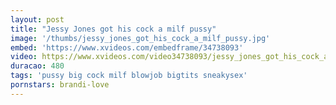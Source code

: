 ```yaml
---
layout: post
title: "Jessy Jones got his cock a milf pussy"
image: '/thumbs/jessy_jones_got_his_cock_a_milf_pussy.jpg'
embed: 'https://www.xvideos.com/embedframe/34738093'
video: https://www.xvideos.com/video34738093/jessy_jones_got_his_cock_a_milf_pussy
duracao: 480
tags: 'pussy big cock milf blowjob bigtits sneakysex'
pornstars: brandi-love
---
```

